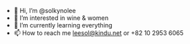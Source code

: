 - 👋 Hi, I’m @solkynolee 
- 👀 I’m interested in wine & women
- 🌱 I’m currently learning everything
- 📫 How to reach me leesol@kindu.net or +82 10 2953 6065 
